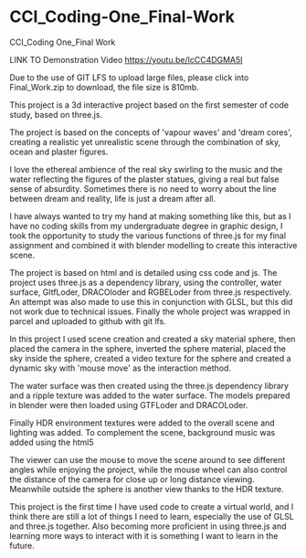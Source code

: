 # CCI_Coding-One_Final-Work
CCI_Coding One_Final Work

LINK TO Demonstration Video https://youtu.be/lcCC4DGMA5I

Due to the use of GIT LFS to upload large files, please click into Final_Work.zip to download, the file size is 810mb.

This project is a 3d interactive project based on the first semester of code study, based on three.js.

The project is based on the concepts of 'vapour waves' and 'dream cores', creating a realistic yet unrealistic scene through the combination of sky, ocean and plaster figures. 

I love the ethereal ambience of the real sky swirling to the music and the water reflecting the figures of the plaster statues, giving a real but false sense of absurdity. Sometimes there is no need to worry about the line between dream and reality, life is just a dream after all.

I have always wanted to try my hand at making something like this, but as I have no coding skills from my undergraduate degree in graphic design, I took the opportunity to study the various functions of three.js for my final assignment and combined it with blender modelling to create this interactive scene.

The project is based on html and is detailed using css code and js.
The project uses three.js as a dependency library, using the controller, water surface, GltfLoder, DRACOloder and RGBELoder from three.js respectively.
An attempt was also made to use this in conjunction with GLSL, but this did not work due to technical issues. Finally the whole project was wrapped in parcel and uploaded to github with git lfs.

In this project I used scene creation and created a sky material sphere, then placed the camera in the sphere, inverted the sphere material, placed the sky inside the sphere, created a video texture for the sphere and created a dynamic sky with 'mouse move' as the interaction method.

The water surface was then created using the three.js dependency library and a ripple texture was added to the water surface. The models prepared in blender were then loaded using GTFLoder and DRACOLoder.

Finally HDR environment textures were added to the overall scene and lighting was added. To complement the scene, background music was added using the html5 <audio> element and looped using the function().

The viewer can use the mouse to move the scene around to see different angles while enjoying the project, while the mouse wheel can also control the distance of the camera for close up or long distance viewing. Meanwhile outside the sphere is another view thanks to the HDR texture.

This project is the first time I have used code to create a virtual world, and I think there are still a lot of things I need to learn, especially the use of GLSL and three.js together. Also becoming more proficient in using three.js and learning more ways to interact with it is something I want to learn in the future.
